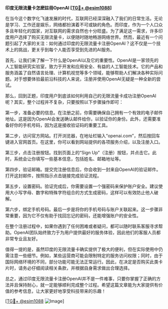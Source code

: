 **印度无限流量卡怎麽註冊OpenAI [[TG💪+ @esim1088](https://t.me/s/esim1088)]**

在当今这个数字化飞速发展的时代，互联网已经深深融入了我们的日常生活。无论是学习、工作还是娱乐，网络都扮演着不可或缺的角色。而印度，作为一个人口众多且年轻化的国家，对互联网的需求自然也十分旺盛。为了满足这一需求，许多印度用户选择了购买无限流量卡，以便随时随地畅游网络世界。然而，最近有一个问题引起了大家的关注：如何通过印度的无限流量卡注册OpenAI？这不仅是一个技术上的挑战，更关乎到每个人能否享受到先进的AI服务。

首先，让我们来了解一下什么是OpenAI以及它的重要性。OpenAI是一家领先的人工智能研究实验室，致力于开发和应用安全、有益的人工智能技术。它的产品和服务涵盖了自然语言处理、计算机视觉等多个领域，能够帮助人们解决各种实际问题。对于想要体验最前沿科技的人来说，注册并使用OpenAI无疑是一种全新的尝试。

那么，回到正题，印度用户到底该如何利用自己的无限流量卡成功注册OpenAI呢？其实，整个过程并不复杂，只要按照以下步骤操作即可：

第一步，准备必要的信息。在注册之前，你需要确保自己拥有一个有效的电子邮件地址。这是因为OpenAI会发送确认邮件给你，以验证你的身份。此外，还需要准备好你的手机号码，因为这是接收验证码的重要工具。

第二步，访问官方网站。打开浏览器，在地址栏输入“openai.com”，然后按回车键进入官网首页。在这里，你可以看到网站提供的各项服务介绍，以及注册入口。

第三步，点击注册按钮。找到页面上的“Sign Up”（注册）按钮，并点击它。此时，系统会让你填写一些基本信息，包括姓名、邮箱地址等。

第四步，验证邮箱。提交完注册信息后，你会收到一封来自OpenAI的验证邮件。打开这封邮件，按照指示点击链接完成验证流程。

第五步，设置密码。验证完成后，你需要设置一个强密码来保护账户安全。建议使用大小写字母、数字和特殊字符组合的方式生成密码，这样可以有效防止他人破解。

第六步，绑定手机号码。最后一步是将你的手机号码与账户关联起来。这一步骤非常重要，因为它不仅有助于找回忘记的密码，还能增强账户的安全性。

在整个注册过程中，如果你遇到了任何困难或者疑问，都可以随时联系客服寻求帮助。OpenAI团队始终致力于为用户提供最好的服务体验，因此他们的客服人员都非常专业且友好。

值得一提的是，虽然印度的无限流量卡确实提供了极大的便利，但在实际使用中仍需注意一些细节。例如，某些运营商可能会限制特定的服务访问权限；同时，由于国际网络环境的不同，部分功能可能无法正常运行。因此，在决定是否购买此类卡片时，请务必仔细阅读相关条款，并根据自身需求做出合理选择。

总之，通过印度无限流量卡注册OpenAI并不是一件难事，只要你掌握了正确的方法并且保持耐心，就一定能够顺利完成整个过程。希望这篇文章能为大家提供有价值的参考信息，让大家更好地享受科技带来的乐趣！

[[TG💪+ @esim1088](https://t.me/s/esim1088) ![Image](https://i.postimg.cc/4NQfJmqS/Snipaste-2025-05-13-00-14-12.png)]